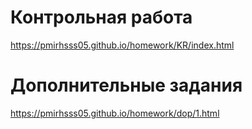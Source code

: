 # Контрольная работа
https://pmirhsss05.github.io/homework/KR/index.html
# Дополнительные задания
https://pmirhsss05.github.io/homework/dop/1.html

